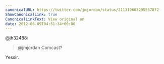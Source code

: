```yaml
---
canonicalURL: https://twitter.com/jmjordan/status/211319603295567872
ShowCanonicalLink: true
CanonicalLinkText: View original on
date: 2012-06-09T04:51:34+00:00
---
```

@jh32488:

> @jmjordan Comcast?

Yessir.